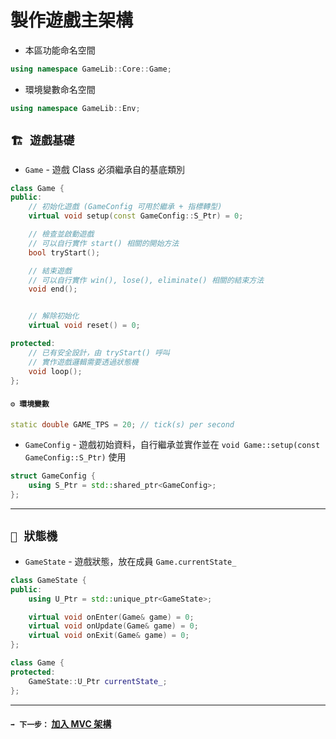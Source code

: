 # 製作遊戲主架構
- 本區功能命名空間
```cpp
using namespace GameLib::Core::Game;
```
- 環境變數命名空間
```cpp
using namespace GameLib::Env;
```

## `🏗️ 遊戲基礎`
- `Game` - 遊戲 Class 必須繼承自的基底類別
```cpp
class Game {
public:
	// 初始化遊戲 (GameConfig 可用於繼承 + 指標轉型)
	virtual void setup(const GameConfig::S_Ptr) = 0;

	// 檢查並啟動遊戲
	// 可以自行實作 start() 相關的開始方法
	bool tryStart();

	// 結束遊戲
	// 可以自行實作 win(), lose(), eliminate() 相關的結束方法
	void end();


	// 解除初始化
	virtual void reset() = 0;

protected:
	// 已有安全設計，由 tryStart() 呼叫
	// 實作遊戲邏輯需要透過狀態機
	void loop();
};
```
#### `⚙️ 環境變數`
```cpp
static double GAME_TPS = 20; // tick(s) per second

```

- `GameConfig` - 遊戲初始資料，自行繼承並實作並在 `void Game::setup(const GameConfig::S_Ptr)` 使用
```cpp
struct GameConfig {
	using S_Ptr = std::shared_ptr<GameConfig>;
};
```

---
## `🔁 狀態機`
- `GameState` - 遊戲狀態，放在成員 `Game.currentState_`
```cpp
class GameState {
public:
	using U_Ptr = std::unique_ptr<GameState>;

	virtual void onEnter(Game& game) = 0;
	virtual void onUpdate(Game& game) = 0;
	virtual void onExit(Game& game) = 0;
};
```
```cpp
class Game {
protected:
	GameState::U_Ptr currentState_;
};
```

---
#### `➡️ 下一步：` [加入 MVC 架構](step2.md)